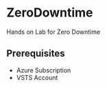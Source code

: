 # ZeroDowntime
Hands on Lab for Zero Downtime

## Prerequisites
- Azure Subscription
- VSTS Account

##
